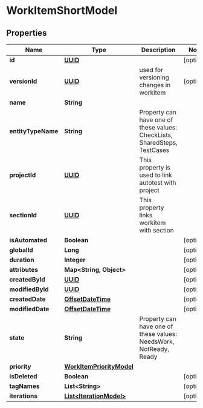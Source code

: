 # WorkItemShortModel

## Properties
Name | Type | Description | Notes
------------ | ------------- | ------------- | -------------
**id** | [**UUID**](UUID.md) |  |  [optional]
**versionId** | [**UUID**](UUID.md) | used for versioning changes in workitem |  [optional]
**name** | **String** |  | 
**entityTypeName** | **String** | Property can have one of these values: CheckLists, SharedSteps, TestCases | 
**projectId** | [**UUID**](UUID.md) | This property is used to link autotest with project | 
**sectionId** | [**UUID**](UUID.md) | This property links workitem with section | 
**isAutomated** | **Boolean** |  |  [optional]
**globalId** | **Long** |  |  [optional]
**duration** | **Integer** |  |  [optional]
**attributes** | **Map&lt;String, Object&gt;** |  |  [optional]
**createdById** | [**UUID**](UUID.md) |  |  [optional]
**modifiedById** | [**UUID**](UUID.md) |  |  [optional]
**createdDate** | [**OffsetDateTime**](OffsetDateTime.md) |  |  [optional]
**modifiedDate** | [**OffsetDateTime**](OffsetDateTime.md) |  |  [optional]
**state** | **String** | Property can have one of these values: NeedsWork, NotReady, Ready | 
**priority** | [**WorkItemPriorityModel**](WorkItemPriorityModel.md) |  | 
**isDeleted** | **Boolean** |  |  [optional]
**tagNames** | **List&lt;String&gt;** |  |  [optional]
**iterations** | [**List&lt;IterationModel&gt;**](IterationModel.md) |  |  [optional]
